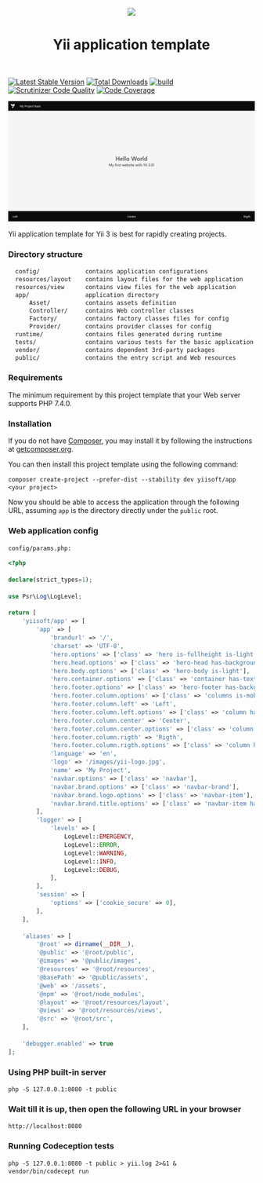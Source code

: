 <p align="center">
    <a href="https://github.com/yiisoft" target="_blank">
        <img src="https://github.com/yiisoft.png" height="100px">
    </a>
    <h1 align="center">Yii application template</h1>
    <br>
</p>

[![Latest Stable Version](https://poser.pugx.org/yiisoft/app/v/stable.png)](https://packagist.org/packages/yiisoft/app)
[![Total Downloads](https://poser.pugx.org/yiisoft/app/downloads.png)](https://packagist.org/packages/yiisoft/app)
[![build](https://github.com/yiisoft/app/workflows/build/badge.svg)](https://github.com/yiisoft/app/actions)
[![Scrutinizer Code Quality](https://scrutinizer-ci.com/g/yiisoft/app/badges/quality-score.png?b=master)](https://scrutinizer-ci.com/g/yiisoft/app/?branch=master)
[![Code Coverage](https://scrutinizer-ci.com/g/yiisoft/app/badges/coverage.png?b=master)](https://scrutinizer-ci.com/g/yiisoft/app/?branch=master)

<p align="center">
    <a href="https://github.com/yiisoft/app" target="_blank">
        <img src="docs\images\home.png" >
    </a>
</p>

Yii application template for Yii 3 is best for rapidly creating projects.

### Directory structure

      config/             contains application configurations
      resources/layout    contains layout files for the web application
      resources/view      contains view files for the web application
      app/                application directory
          Asset/          contains assets definition
          Controller/     contains Web controller classes
          Factory/        contains factory classes files for config
          Provider/       contains provider classes for config
      runtime/            contains files generated during runtime
      tests/              contains various tests for the basic application
      vendor/             contains dependent 3rd-party packages      
      public/             contains the entry script and Web resources

### Requirements

The minimum requirement by this project template that your Web server supports PHP 7.4.0.

### Installation

If you do not have [Composer](http://getcomposer.org/), you may install it by following the instructions
at [getcomposer.org](http://getcomposer.org/doc/00-intro.md#installation-nix).

You can then install this project template using the following command:

~~~
composer create-project --prefer-dist --stability dev yiisoft/app <your project>
~~~

Now you should be able to access the application through the following URL, assuming `app` is the directory
directly under the `public` root.

### Web application config

`config/params.php:`

```php
<?php

declare(strict_types=1);

use Psr\Log\LogLevel;

return [
    'yiisoft/app' => [
        'app' => [
            'brandurl' => '/',
            'charset' => 'UTF-8',
            'hero.options' => ['class' => 'hero is-fullheight is-light'],
            'hero.head.options' => ['class' => 'hero-head has-background-black'],
            'hero.body.options' => ['class' => 'hero-body is-light'],
            'hero.container.options' => ['class' => 'container has-text-centered'],
            'hero.footer.options' => ['class' => 'hero-footer has-background-black'],
            'hero.footer.column.options' => ['class' => 'columns is-mobile'],
            'hero.footer.column.left' => 'Left',
            'hero.footer.column.left.options' => ['class' => 'column has-text-left has-text-light'],
            'hero.footer.column.center' => 'Center',
            'hero.footer.column.center.options' => ['class' => 'column has-text-centered has-text-light'],
            'hero.footer.column.rigth' => 'Rigth',
            'hero.footer.column.rigth.options' => ['class' => 'column has-text-right has-text-light'],
            'language' => 'en',
            'logo' => '/images/yii-logo.jpg',
            'name' => 'My Project',
            'navbar.options' => ['class' => 'navbar'],
            'navbar.brand.options' => ['class' => 'navbar-brand'],
            'navbar.brand.logo.options' => ['class' => 'navbar-item'],
            'navbar.brand.title.options' => ['class' => 'navbar-item has-text-light'],
        ],
        'logger' => [
            'levels' => [
                LogLevel::EMERGENCY,
                LogLevel::ERROR,
                LogLevel::WARNING,
                LogLevel::INFO,
                LogLevel::DEBUG,
            ],
        ],
        'session' => [
            'options' => ['cookie_secure' => 0],
        ],
    ],

    'aliases' => [
        '@root' => dirname(__DIR__),
        '@public' => '@root/public',
        '@images' => '@public/images',
        '@resources' => '@root/resources',
        '@basePath' => '@public/assets',
        '@web' => '/assets',
        '@npm' => '@root/node_modules',
        '@layout' => '@root/resources/layout',
        '@views' => '@root/resources/views',
        '@src' => '@root/src',
    ],

    'debugger.enabled' => true
];
```

### Using PHP built-in server

~~~
php -S 127.0.0.1:8080 -t public
~~~

### Wait till it is up, then open the following URL in your browser

~~~
http://localhost:8080
~~~

### Running Codeception tests

~~~
php -S 127.0.0.1:8080 -t public > yii.log 2>&1 &
vendor/bin/codecept run
~~~
